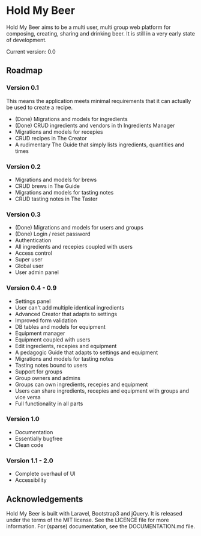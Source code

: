 # Hold My Beer
Hold My Beer aims to be a multi user, multi group web platform for composing, creating, sharing and drinking beer.
It is still in a very early state of development.

Current version: 0.0


## Roadmap

### Version 0.1
This means the application meets minimal requirements that it can actually be used to create a recipe.
* (Done) Migrations and models for ingredients
* (Done) CRUD ingredients and vendors in th  Ingredients Manager
* Migrations and models for recepies
* CRUD recipes in The Creator
* A rudimentary The Guide that simply lists ingredients, quantities and times

### Version 0.2
* Migrations and models for brews
* CRUD brews in The Guide
* Migrations and models for tasting notes
* CRUD tasting notes in The Taster

### Version 0.3
* (Done) Migrations and models for users and groups
* (Done) Login / reset password
* Authentication
* All ingredients and recepies coupled with users
* Access control
* Super user
* Global user
* User admin panel

### Version 0.4 - 0.9
* Settings panel
* User can't add multiple identical ingredients
* Advanced Creator that adapts to settings
* Improved form validation
* DB tables and models for equipment
* Equipment manager
* Equipment coupled with users
* Edit ingredients, recepies and equipment
* A pedagogic Guide that adapts to settings and equipment
* Migrations and models for tasting notes
* Tasting notes bound to users
* Support for groups
* Group owners and admins
* Groups can own ingredients, recepies and equipment
* Users can share ingredients, recepies and equipment with groups and vice versa
* Full functionality in all parts

### Version 1.0
* Documentation
* Essentially bugfree
* Clean code

### Version 1.1 - 2.0
* Complete overhaul of UI
* Accessibility


## Acknowledgements
Hold My Beer is built with Laravel, Bootstrap3 and jQuery. It is released under the terms of the MIT license.
See the LICENCE file for more information. For (sparse) documentation, see the DOCUMENTATION.md file.